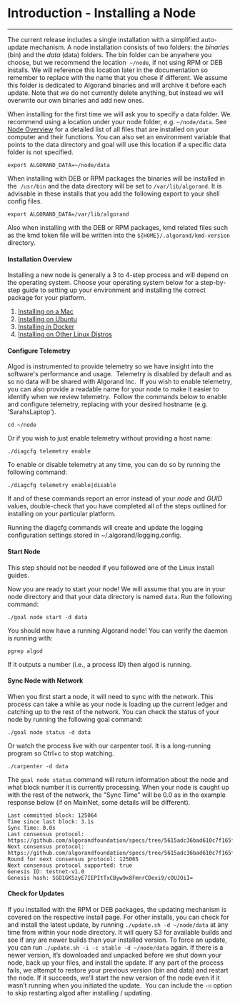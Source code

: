 # Introduction - Installing a Node
--------------------------------

The current release includes a single installation with a simplified auto-update mechanism. A node installation consists of two folders: the _binaries_ (bin) and the _data_ (data) folders. The bin folder can be anywhere you choose, but we recommend the location  `~/node`, if not using RPM or DEB installs. We will reference this location later in the documentation so remember to replace with the name that you chose if different. We assume this folder is dedicated to Algorand binaries and will archive it before each update. Note that we do not currently delete anything, but instead we will overwrite our own binaries and add new ones.

When installing for the first time we will ask you to specify a data folder. We recommend using a location under your node folder, e.g. `~/node/data`. See [Node Overview](/docs/node-overview) for a detailed list of all files that are installed on your computer and their functions. You can also set an environment variable that points to the data directory and goal will use this location if a specific data folder is not specified.

`export ALGORAND_DATA=~/node/data`

When installing with DEB or RPM packages the binaries will be installed in the  `/usr/bin` and the data directory will be set to `/var/lib/algorand`. It is advisable in these installs that you add the following export to your shell config files.

`export ALGORAND_DATA=/var/lib/algorand`

Also when installing with the DEB or RPM packages, kmd related files such as the kmd token file will be written into the `${HOME}/.algorand/kmd-version` directory. 

#### Installation Overview

Installing a new node is generally a 3 to 4-step process and will depend on the operating system. Choose your operating system below for a step-by-step guide to setting up your environment and installing the correct package for your platform.

1.  [Installing on a Mac](installing-mac)
2.  [Installing on Ubuntu](installing-ubuntu)
3.  [Installing in Docker](installing-docker)
4.  [Installing on Other Linux Distros](installing-other-linux-distros)

#### Configure Telemetry

Algod is instrumented to provide telemetry so we have insight into the software's performance and usage.  Telemetry is disabled by default and as so no data will be shared with Algorand Inc.  If you wish to enable telemetry, you can also provide a readable name for your node to make it easier to identify when we review telemetry.  Follow the commands below to enable and configure telemetry, replacing <name> with your desired hostname (e.g. 'SarahsLaptop').

    cd ~/node

Or if you wish to just enable telemetry without providing a host name:

    ./diagcfg telemetry enable
    

To enable or disable telemetry at any time, you can do so by running the following command:

    ./diagcfg telemetry enable|disable
    

If and of these commands report an error instead of your _node_ and _GUID_ values, double-check that you have completed all of the steps outlined for installing on your particular platform.

Running the diagcfg commands will create and update the logging configuration settings stored in ~/.algorand/logging.config.

#### Start Node

This step should not be needed if you followed one of the Linux install guides. 

Now you are ready to start your node! We will assume that you are in your node directory and that your data directory is named `data`. Run the following command:

    ./goal node start -d data

You should now have a running Algorand node! You can verify the daemon is running with:

    pgrep algod

If it outputs a number (i.e., a process ID) then algod is running.

#### Sync Node with Network

When you first start a node, it will need to sync with the network. This process can take a while as your node is loading up the current ledger and catching up to the rest of the network. You can check the status of your node by running the following goal command:

    ./goal node status -d data

Or watch the process live with our carpenter tool. It is a long-running program so Ctrl+c to stop watching.

    ./carpenter -d data

The `goal node status` command will return information about the node and what block number it is currently processing. When your node is caught up with the rest of the network, the "Sync Time" will be 0.0 as in the example response below (if on MainNet, some details will be different).

    Last committed block: 125064
    Time since last block: 3.1s
    Sync Time: 0.0s
    Last consensus protocol: https://github.com/algorandfoundation/specs/tree/5615adc36bad610c7f165fa2967f4ecfa75125f0
    Next consensus protocol: https://github.com/algorandfoundation/specs/tree/5615adc36bad610c7f165fa2967f4ecfa75125f0
    Round for next consensus protocol: 125065
    Next consensus protocol supported: true
    Genesis ID: testnet-v1.0
    Genesis hash: SGO1GKSzyE7IEPItTxCByw9x8FmnrCDexi9/cOUJOiI=

#### Check for Updates

If you installed with the RPM or DEB packages, the updating mechanism is covered on the respective install page. For other installs, you can check for and install the latest update, by running `./update.sh -d ~/node/data` at any time from within your node directory. It will query S3 for available builds and see if any are newer builds than your installed version. To force an update, you can run `./update.sh -i -c stable -d ~/node/data` again. If there is a newer version, it’s downloaded and unpacked before we shut down your node, back up your files, and install the update. If any part of the process fails, we attempt to restore your previous version (bin and data) and restart the node. If it succeeds, we’ll start the new version of the node even if it wasn’t running when you initiated the update.  You can include the `-n` option to skip restarting algod after installing / updating.